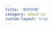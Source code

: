 ```yaml
---
title: '邮件列表'
category: about-us
custom-layout: true
---
```


<script setup lang="ts">
  import TheMailingList from "@/views/mailing/TheMailingList.vue"
</script>

<TheMailingList />
